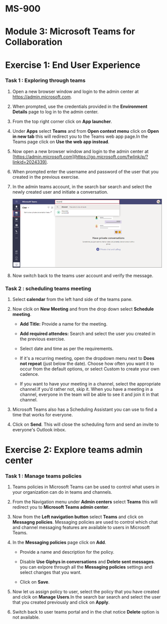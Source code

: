 # MS-900

# Module 3: Microsoft Teams for Collaboration  

# Exercise 1: End User Experience 

### Task 1 : Exploring through teams

1. Open a new browser window and login to the admin center at https://admin.microsoft.com.

1. When prompted, use the credentials provided in the **Environment Details** page to log in to the admin center.

1. From the top right corner click on **App launcher**.

1. Under **Apps** select **Teams** and from **Open context menu** click on **Open in new tab** this will redirect you to the Teams web app page.In the Teams page click on **Use the web app instead**.

1. Now open a new browser window and login to the admin center at [https://admin.microsoft.com](https://go.microsoft.com/fwlink/p/?linkid=2024339).

1. When prompted enter the username and password of the user that you created in the previous exercise.

1. In the admin teams account, in the search bar  search and select the newly created user and initiate a conversation.

   ![](Images/img40.png)

1. Now switch back to the teams user account and verify the message.

### Task 2 : scheduling teams meeting

1. Select **calendar** from the left hand side of the teams pane. 

1. Now clcik on  **New Meeting** and from the drop down select **Schedule meeting**. 
  
   - **Add Title:** Provide a name for the meeting.
   
   - **Add required attendes:** Search and select the user you created in the previous exercise.
   
   - Select date and time as per the requirements.
   
   - If it's a recurring meeting, open the dropdown menu next to **Does not repeat** (just below the date). Choose how often you want it to occur from the default options, or select Custom to create your own cadence.
   
   - If you want to have your meeting in a channel, select the appropriate channel.If you’d rather not, skip it. When you have a meeting in a channel, everyone in the team will be able to see it and join it in that channel.
   
1. Microsoft Teams also has a Scheduling Assistant you can use to find a time that works for everyone. 

1. Click on **Send**. This will close the scheduling form and send an invite to everyone's Outlook inbox.
   
# Exercise 2: Explore teams admin center 

### Task 1 :  Manage teams policies 

1. Teams policies in Microsoft Teams can be used to control what users in your organization can do in teams and channels.

1. From the Navigation menu under **Admin centers** select **Teams** this will redirect you to **Microsoft Teams admin center**.

1. Now from the **Left navigation button** select **Teams**  and click on **Messagng policies**. Messaging policies are used to control which chat and channel messaging features are available to users in Microsoft Teams.

1. In the **Messaging policies** page click on **Add**. 

   - Provide a name and description for the policy.
   
   - Disable **Use Giphys in conversations** and **Delete sent messages**. you can exlpore through all the **Messaging policies** settings and select changes that you want.
   
   - Click on **Save**.
   
1. Now let us assign policy to user, select the policy that you have created and clcik on **Manage Users**.In the search bar  search and select the user that you created previously and click on **Apply**.

1. Switch back to user teams portal and in the chat notice **Delete** option is not available.


   
   





